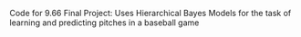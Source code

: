 Code for 9.66 Final Project: Uses Hierarchical Bayes Models for the task of learning and predicting pitches in a baseball game
